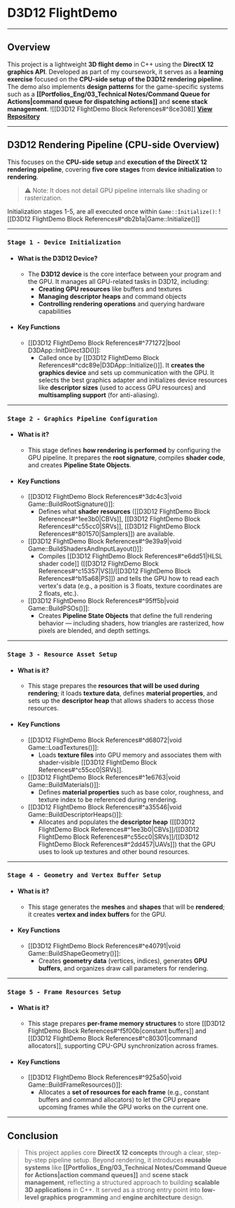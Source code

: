 # **D3D12 FlightDemo**
---
## **Overview**
This project is a lightweight **3D flight demo** in C++ using the **DirectX 12 graphics API**. Developed as part of my coursework, it serves as a **learning exercise** focused on the **CPU-side setup of the D3D12 rendering pipeline**. The demo also implements **design patterns** for the game-specific systems such as a **[[Portfolios_Eng/03_Technical Notes/Command Queue for Actions|command queue for dispatching actions]]** and **scene stack management**.
![[D3D12 FlightDemo Block References#^8ce308]]
[**View Repository**](https://github.com/Woo95/DirectX12_FlightDemo)

---
## **D3D12 Rendering Pipeline (CPU-side Overview)**
This focuses on the **CPU-side setup** and **execution of the DirectX 12 rendering pipeline**, covering **five core stages** from **device initialization** to **rendering**.
> ⚠️ Note: It does not detail GPU pipeline internals like shading or rasterization.

Initialization stages 1-5, are all executed once within `Game::Initialize()`:
![[D3D12 FlightDemo Block References#^db2b1a|Game::Initialize()]]

---
### `Stage 1 - Device Initialization`
- #### What is the D3D12 Device?
	- The **D3D12 device** is the core interface between your program and the GPU. It manages all GPU-related tasks in D3D12, including:
		- **Creating GPU resources** like buffers and textures
		- **Managing descriptor heaps** and command objects
		- **Controlling rendering operations** and querying hardware capabilities
- #### Key Functions
	- [[D3D12 FlightDemo Block References#^771272|bool D3DApp::InitDirect3D()]]:
		- Called once by [[D3D12 FlightDemo Block References#^cdc89e|D3DApp::Initialize()]]. It **creates the graphics device** and sets up communication with the GPU. It selects the best graphics adapter and initializes device resources like **descriptor sizes** (used to access GPU resources) and **multisampling support** (for anti-aliasing).

---
### `Stage 2 - Graphics Pipeline Configuration`
- #### What is it?
	- This stage defines **how rendering is performed** by configuring the GPU pipeline. It prepares the **root signature**, compiles **shader code**, and creates **Pipeline State Objects**.
- #### Key Functions
	- [[D3D12 FlightDemo Block References#^3dc4c3|void Game::BuildRootSignature()]]:
		- Defines what **shader resources** ([[D3D12 FlightDemo Block References#^1ee3b0|CBVs]], [[D3D12 FlightDemo Block References#^c55cc0|SRVs]], [[D3D12 FlightDemo Block References#^801570|Samplers]]) are available.
	- [[D3D12 FlightDemo Block References#^9e39a9|void Game::BuildShadersAndInputLayout()]]:
	    - Compiles [[D3D12 FlightDemo Block References#^e6dd51|HLSL shader code]] ([[D3D12 FlightDemo Block References#^c15357|VS]]/[[D3D12 FlightDemo Block References#^b15a68|PS]]) and tells the GPU how to read each vertex's data (e.g., a position is 3 floats, texture coordinates are 2 floats, etc.).
	- [[D3D12 FlightDemo Block References#^95ff5b|void Game::BuildPSOs()]]:
		- Creates **Pipeline State Objects** that define the full rendering behavior — including shaders, how triangles are rasterized, how pixels are blended, and depth settings.

---
### `Stage 3 - Resource Asset Setup`
- #### What is it?
    - This stage prepares the **resources that will be used during rendering**; it loads **texture data**, defines **material properties**, and sets up the **descriptor heap** that allows shaders to access those resources.
- #### Key Functions
    - [[D3D12 FlightDemo Block References#^d68072|void Game::LoadTextures()]]:
        - Loads **texture files** into GPU memory and associates them with shader-visible [[D3D12 FlightDemo Block References#^c55cc0|SRVs]].
    - [[D3D12 FlightDemo Block References#^1e6763|void Game::BuildMaterials()]]:
        - Defines **material properties** such as base color, roughness, and texture index to be referenced during rendering.
    - [[D3D12 FlightDemo Block References#^a35546|void Game::BuildDescriptorHeaps()]]:
        - Allocates and populates the **descriptor heap** ([[D3D12 FlightDemo Block References#^1ee3b0|CBVs]]/[[D3D12 FlightDemo Block References#^c55cc0|SRVs]]/[[D3D12 FlightDemo Block References#^2dd457|UAVs]]) that the GPU uses to look up textures and other bound resources.

---
### `Stage 4 - Geometry and Vertex Buffer Setup`
- #### What is it?
	- This stage generates the **meshes** and **shapes** that will be **rendered**; it creates **vertex and index buffers** for the GPU.
- #### Key Functions
	- [[D3D12 FlightDemo Block References#^e40791|void Game::BuildShapeGeometry()]]:
		- Creates **geometry data** (vertices, indices), generates **GPU buffers**, and organizes draw call parameters for rendering.
    

---
### `Stage 5 - Frame Resources Setup`
- #### What is it?
	- This stage prepares **per-frame memory structures** to store [[D3D12 FlightDemo Block References#^f5f00b|constant buffers]] and [[D3D12 FlightDemo Block References#^c80301|command allocators]], supporting CPU-GPU synchronization across frames.
- #### Key Functions
	- [[D3D12 FlightDemo Block References#^925a50|void Game::BuildFrameResources()]]: 
		- Allocates a **set of resources for each frame** (e.g., constant buffers and command allocators) to let the CPU prepare upcoming frames while the GPU works on the current one.

---
## **Conclusion**
> This project applies core **DirectX 12 concepts** through a clear, step-by-step pipeline setup. Beyond rendering, it introduces **reusable systems** like **[[Portfolios_Eng/03_Technical Notes/Command Queue for Actions|action command queues]]** and **scene stack management**, reflecting a structured approach to building **scalable 3D applications** in C++. It served as a strong entry point into **low-level graphics programming** and **engine architecture** design.